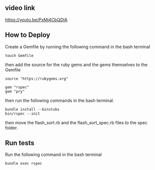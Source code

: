 ## video link
https://youtu.be/PxMj4CbQDIA

## How to Deploy
Create a Gemfile by running the following command in the bash terminal
```
touch Gemfile
```

then add the source for the ruby gems and the gems themselves to the Gemfile

```
source "https://rubygems.org"

gem "rspec"
gem "pry"
```

then run the following commands in the bash terminal.

```
bundle install --binstubs
bin/rspec --init
```

then move the flash_sort.rb and the flash_sort_spec.rb files to the spec folder.

## Run tests
Run the following command in the bash terminal
```
bundle exec rspec
```